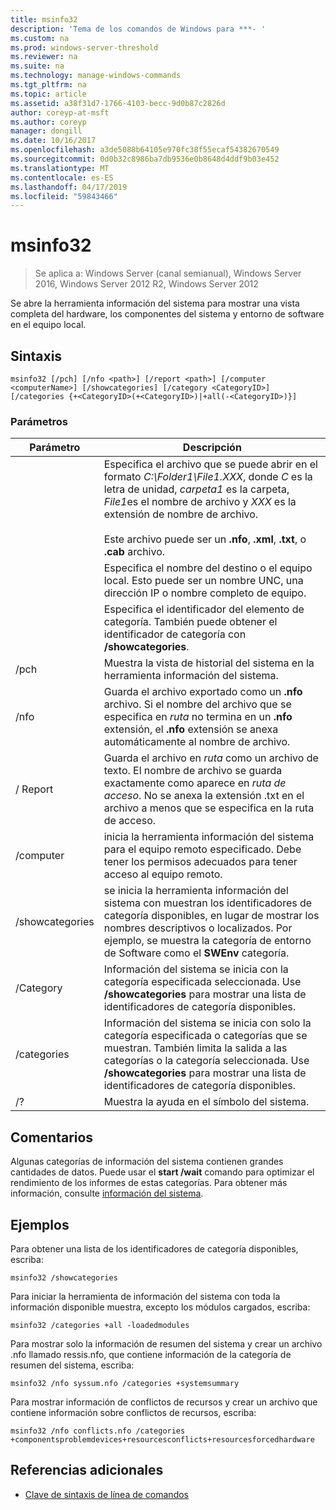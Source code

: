 ```yaml
---
title: msinfo32
description: 'Tema de los comandos de Windows para ***- '
ms.custom: na
ms.prod: windows-server-threshold
ms.reviewer: na
ms.suite: na
ms.technology: manage-windows-commands
ms.tgt_pltfrm: na
ms.topic: article
ms.assetid: a38f31d7-1766-4103-becc-9d0b87c2826d
author: coreyp-at-msft
ms.author: coreyp
manager: dongill
ms.date: 10/16/2017
ms.openlocfilehash: a3de5088b64105e970fc38f55ecaf54382670549
ms.sourcegitcommit: 0d0b32c8986ba7db9536e0b8648d4ddf9b03e452
ms.translationtype: MT
ms.contentlocale: es-ES
ms.lasthandoff: 04/17/2019
ms.locfileid: "59843466"
---
```

# <a name="msinfo32"></a>msinfo32

>Se aplica a: Windows Server (canal semianual), Windows Server 2016, Windows Server 2012 R2, Windows Server 2012

Se abre la herramienta información del sistema para mostrar una vista completa del hardware, los componentes del sistema y entorno de software en el equipo local. 
## <a name="syntax"></a>Sintaxis
```
msinfo32 [/pch] [/nfo <path>] [/report <path>] [/computer <computerName>] [/showcategories] [/category <CategoryID>] [/categories {+<CategoryID>(+<CategoryID>)|+all(-<CategoryID>)}]
```
### <a name="parameters"></a>Parámetros
|Parámetro|Descripción|
|-------|--------|
|<path>|Especifica el archivo que se puede abrir en el formato *C:\Folder1\File1.XXX*, donde *C* es la letra de unidad, *carpeta1* es la carpeta, *File1*es el nombre de archivo y *XXX* es la extensión de nombre de archivo.<br /><br />Este archivo puede ser un **.nfo**, **.xml**, **.txt**, o **.cab** archivo.|
|<computerName>|Especifica el nombre del destino o el equipo local. Esto puede ser un nombre UNC, una dirección IP o nombre completo de equipo.|
|<CategoryID>|Especifica el identificador del elemento de categoría. También puede obtener el identificador de categoría con **/showcategories**.|
|/pch|Muestra la vista de historial del sistema en la herramienta información del sistema.|
|/nfo|Guarda el archivo exportado como un **.nfo** archivo. Si el nombre del archivo que se especifica en *ruta* no termina en un **.nfo** extensión, el **.nfo** extensión se anexa automáticamente al nombre de archivo.|
|/ Report|Guarda el archivo en *ruta* como un archivo de texto. El nombre de archivo se guarda exactamente como aparece en *ruta de acceso*. No se anexa la extensión .txt en el archivo a menos que se especifica en la ruta de acceso.|
|/computer|inicia la herramienta información del sistema para el equipo remoto especificado. Debe tener los permisos adecuados para tener acceso al equipo remoto.|
|/showcategories|se inicia la herramienta información del sistema con muestran los identificadores de categoría disponibles, en lugar de mostrar los nombres descriptivos o localizados. Por ejemplo, se muestra la categoría de entorno de Software como el **SWEnv** categoría.|
|/Category|Información del sistema se inicia con la categoría especificada seleccionada. Use **/showcategories** para mostrar una lista de identificadores de categoría disponibles.|
|/categories|Información del sistema se inicia con solo la categoría especificada o categorías que se muestran. También limita la salida a las categorías o la categoría seleccionada. Use **/showcategories** para mostrar una lista de identificadores de categoría disponibles.|
|/?|Muestra la ayuda en el símbolo del sistema.|
## <a name="remarks"></a>Comentarios
Algunas categorías de información del sistema contienen grandes cantidades de datos. Puede usar el **start /wait** comando para optimizar el rendimiento de los informes de estas categorías. Para obtener más información, consulte [información del sistema](https://technet.microsoft.com/library/cc783305(v=ws.10).aspx).
## <a name="BKMK_Examples"></a>Ejemplos
Para obtener una lista de los identificadores de categoría disponibles, escriba:
```
msinfo32 /showcategories
```
Para iniciar la herramienta de información del sistema con toda la información disponible muestra, excepto los módulos cargados, escriba:
```
msinfo32 /categories +all -loadedmodules
```
Para mostrar solo la información de resumen del sistema y crear un archivo .nfo llamado ressis.nfo, que contiene información de la categoría de resumen del sistema, escriba:
```
msinfo32 /nfo syssum.nfo /categories +systemsummary
```
Para mostrar información de conflictos de recursos y crear un archivo que contiene información sobre conflictos de recursos, escriba:
```
msinfo32 /nfo conflicts.nfo /categories    +componentsproblemdevices+resourcesconflicts+resourcesforcedhardware
```
## <a name="additional-references"></a>Referencias adicionales
-   [Clave de sintaxis de línea de comandos](command-line-syntax-key.md)

